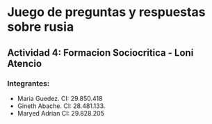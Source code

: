 # Juego de preguntas y respuestas sobre rusia

## Actividad 4:  Formacion Sociocritica - Loni Atencio

### Integrantes: 
* Maria Guedez.   CI: 29.850.418
* Gineth Abache.  CI: 28.481.133.
* Maryed Adrian   CI: 29.828.205
